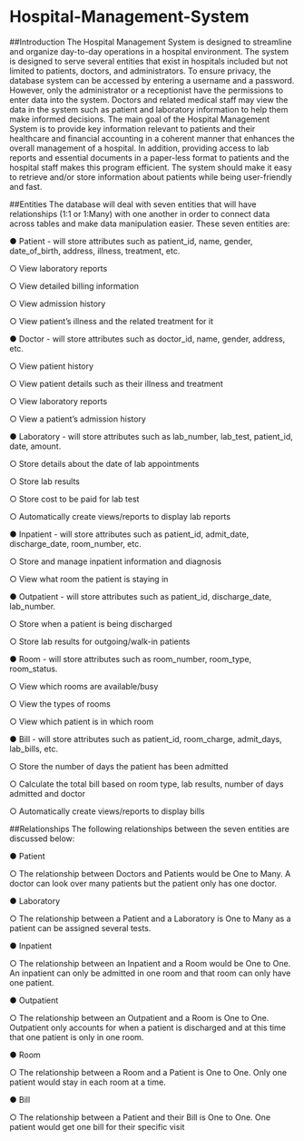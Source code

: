 # Hospital-Management-System
##Introduction
The Hospital Management System is designed to streamline and organize day-to-day operations in a hospital environment. The system is designed to serve several entities that exist in hospitals included but not limited to patients, doctors, and administrators. To ensure privacy, the database system can be accessed by entering a username and a password. However, only the administrator or a receptionist have the permissions to enter data into the system. Doctors and related medical staff may view the data in the system such as patient and laboratory information to help them make informed decisions. The main goal of the Hospital Management System is to provide key information relevant to patients and their healthcare and financial accounting in a coherent manner that enhances the overall management of a hospital. In addition, providing access to lab reports and essential documents in a paper-less format to patients and the hospital staff makes this program efficient. The system should make it easy to retrieve and/or store information about patients while being user-friendly and fast.

##Entities
The database will deal with seven entities that will have relationships (1:1 or 1:Many) with one another in order to connect data across tables and make data manipulation easier. These seven entities are:

● Patient - will store attributes such as patient_id, name, gender, date_of_birth, address, illness, treatment, etc.

○ View laboratory reports

○ View detailed billing information

○ View admission history

○ View patient’s illness and the related treatment for it

● Doctor - will store attributes such as doctor_id, name, gender, address, etc.

○ View patient history

○ View patient details such as their illness and treatment

○ View laboratory reports

○ View a patient’s admission history

● Laboratory - will store attributes such as lab_number, lab_test, patient_id, date, amount.

○ Store details about the date of lab appointments

○ Store lab results

○ Store cost to be paid for lab test

○ Automatically create views/reports to display lab reports

● Inpatient - will store attributes such as patient_id, admit_date, discharge_date, room_number, etc.

○ Store and manage inpatient information and diagnosis

○ View what room the patient is staying in

● Outpatient - will store attributes such as patient_id, discharge_date, lab_number.

○ Store when a patient is being discharged

○ Store lab results for outgoing/walk-in patients

● Room - will store attributes such as room_number, room_type, room_status.

○ View which rooms are available/busy

○ View the types of rooms

○ View which patient is in which room

● Bill - will store attributes such as patient_id, room_charge, admit_days, lab_bills, etc.

○ Store the number of days the patient has been admitted

○ Calculate the total bill based on room type, lab results, number of days admitted and doctor

○ Automatically create views/reports to display bills

##Relationships
The following relationships between the seven entities are discussed below:

● Patient

○ The relationship between Doctors and Patients would be One to Many. A doctor can look over many patients but the patient only has one doctor.

● Laboratory

○ The relationship between a Patient and a Laboratory is One to Many as a patient can be assigned several tests.

● Inpatient

○ The relationship between an Inpatient and a Room would be One to One. An inpatient can only be admitted in one room and that room can only have one patient.

● Outpatient

○ The relationship between an Outpatient and a Room is One to One. Outpatient only accounts for when a patient is discharged and at this time that one patient is only in one room.

● Room

○ The relationship between a Room and a Patient is One to One. Only one patient would stay in each room at a time.

● Bill

○ The relationship between a Patient and their Bill is One to One. One patient would get one bill for their specific visit
